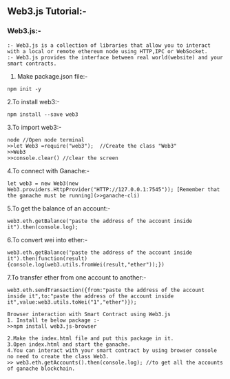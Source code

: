 ## Web3.js Tutorial:-
### Web3.js:- 
```shell
:- Web3.js is a collection of libraries that allow you to interact with a local or remote ethereum node using HTTP,IPC or WebSocket.
:- Web3.js provides the interface between real world(website) and your smart contracts.
```  
1. Make package.json file:-
```shell
npm init -y
```
2.To install web3:- 
```shell
npm install --save web3
```
3.To import web3:- 
```shell
node //Open node terminal
>>let Web3 =require("web3");  //Create the class "Web3"
>>Web3
>>console.clear() //clear the screen

```
4.To connect with Ganache:- 
```shell
let web3 = new Web3(new Web3.providers.HttpProvider("HTTP://127.0.0.1:7545")); [Remember that the ganache must be running](>>ganache-cli)
```

5.To get the balance of an account:- 
```shell
web3.eth.getBalance("paste the address of the account inside it").then(console.log);
```

6.To convert wei into ether:- 
```shell
web3.eth.getBalance("paste the address of the account inside it").then(function(result) {console.log(web3.utils.fromWei(result,"ether"));})
```

7.To transfer ether from one account to another:- 
```shell
web3.eth.sendTransaction({from:"paste the address of the account inside it",to:"paste the address of the account inside it",value:web3.utils.toWei("1","ether")});
```


```shell
Browser interaction with Smart Contract using Web3.js
1. Install te below package :-
>>npm install web3.js-browser

2.Make the index.html file and put this package in it.
3.Open index.html and start the ganache.
4.You can interact with your smart contract by using browser console no need to create the class Web3.
>> web3.eth.getAccounts().then(console.log); //to get all the accounts of ganache blockchain.
```
